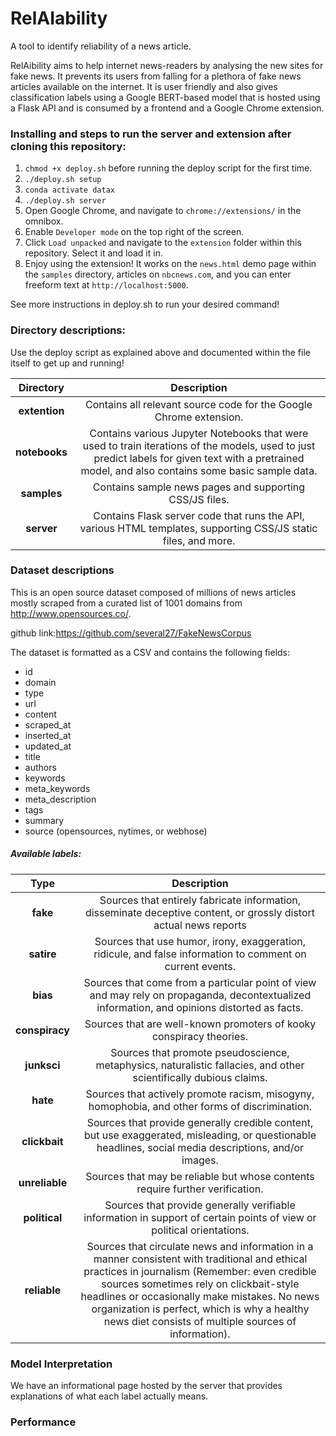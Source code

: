 # RelAIability

A tool to identify reliability of a news article.

RelAibility aims to help internet news-readers by analysing the new sites for fake news. It prevents its users from falling for a plethora of  fake news articles available on the internet. It is user friendly and also gives classification labels using a Google BERT-based model that is hosted using a Flask API and is consumed by a frontend and a Google Chrome extension. 

### Installing and steps to run the server and extension after cloning this repository:

1. `chmod +x deploy.sh` before running the deploy script for the first time.
2. `./deploy.sh setup`
3. `conda activate datax`
4. `./deploy.sh server`
5. Open Google Chrome, and navigate to `chrome://extensions/` in the omnibox.
6. Enable `Developer mode` on the top right of the screen. 
7. Click `Load unpacked` and navigate to the `extension` folder within this repository. Select it and load it in. 
8. Enjoy using the extension! It works on the `news.html` demo page within the `samples` directory, articles on `nbcnews.com`, and you can enter freeform text at `http://localhost:5000`.

See more instructions in deploy.sh to run your desired command!

### Directory descriptions:

Use the deploy script as explained above and documented within the file itself to get up and running!

| Directory | Description|
|:-------------:|:-------------:|
| **extention** | Contains all relevant source code for the Google Chrome extension. |
| **notebooks** | Contains various Jupyter Notebooks that were used to train iterations of the models, used to just predict labels for given text with a pretrained model, and also contains some basic sample data. |
| **samples** | Contains sample news pages and supporting CSS/JS files. |
| **server** | Contains Flask server code that runs the API, various HTML templates, supporting CSS/JS static files, and more. |

### Dataset descriptions

This is an open source dataset composed of millions of news articles mostly scraped from a curated list of 1001 domains from http://www.opensources.co/.

github link:https://github.com/several27/FakeNewsCorpus

The dataset is formatted as a CSV and contains the following fields:

* id
* domain
* type
* url
* content
* scraped_at
* inserted_at
* updated_at
* title
* authors
* keywords
* meta_keywords
* meta_description
* tags
* summary
* source (opensources, nytimes, or webhose)

##### Available labels: 

| Type | Description|
|:-------------:|:-------------:|
| **fake** | Sources that entirely fabricate information, disseminate deceptive content, or grossly distort actual news reports |
| **satire** | Sources that use humor, irony, exaggeration, ridicule, and false information to comment on current events. |
| **bias** | Sources that come from a particular point of view and may rely on propaganda, decontextualized information, and opinions distorted as facts. |
| **conspiracy** | Sources that are well-known promoters of kooky conspiracy theories. |
| **junksci** | Sources that promote pseudoscience, metaphysics, naturalistic fallacies, and other scientifically dubious claims. |
| **hate** | Sources that actively promote racism, misogyny, homophobia, and other forms of discrimination. |
| **clickbait** | Sources that provide generally credible content, but use exaggerated, misleading, or questionable headlines, social media descriptions, and/or images. |
| **unreliable** | Sources that may be reliable but whose contents require further verification. |
| **political** | Sources that provide generally verifiable information in support of certain points of view or political orientations. |
| **reliable** | Sources that circulate news and information in a manner consistent with traditional and ethical practices in journalism (Remember: even credible sources sometimes rely on clickbait-style headlines or occasionally make mistakes. No news organization is perfect, which is why a healthy news diet consists of multiple sources of information). |

### Model Interpretation
We have an informational page hosted by the server that provides explanations of what each label actually means. 


### Performance


